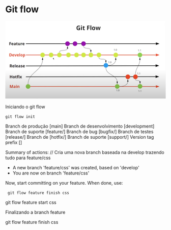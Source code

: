 # Git flow 

![Alt text](image.png)

Iniciando o git flow 



```
git flow init 
```

Branch de produção [main]
Branch de desenvolvimento [development] 
Branch de suporte [feature/]
Branch de bug [bugfix/] 
Branch de testes [release/] 
Branch de [hotfix/] 
Branch de suporte [support/]
Version tag prefix []


Summary of actions:
// Cria uma nova branch baseada na develop trazendo tudo para feature/css
- A new branch 'feature/css' was created, based on 'develop'
- You are now on branch 'feature/css'

Now, start committing on your feature. When done, use:

     git flow feature finish css

git flow feature start css 


Finalizando a branch feature 

git flow feature finish css 
